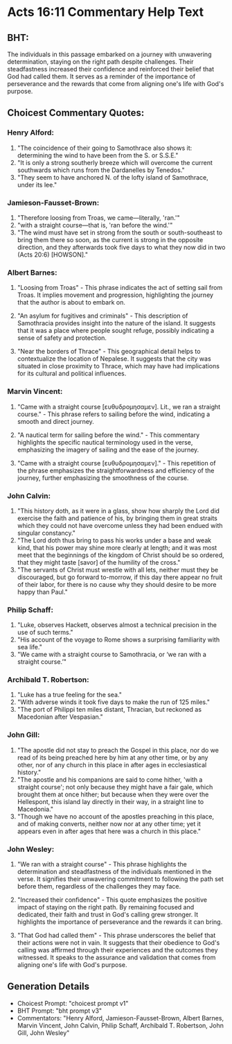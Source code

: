 # Acts 16:11 Commentary Help Text

## BHT:
The individuals in this passage embarked on a journey with unwavering determination, staying on the right path despite challenges. Their steadfastness increased their confidence and reinforced their belief that God had called them. It serves as a reminder of the importance of perseverance and the rewards that come from aligning one's life with God's purpose.

## Choicest Commentary Quotes:
### Henry Alford:
1. "The coincidence of their going to Samothrace also shows it: determining the wind to have been from the S. or S.S.E."
2. "It is only a strong southerly breeze which will overcome the current southwards which runs from the Dardanelles by Tenedos."
3. "They seem to have anchored N. of the lofty island of Samothrace, under its lee."

### Jamieson-Fausset-Brown:
1. "Therefore loosing from Troas, we came—literally, 'ran.'"
2. "with a straight course—that is, 'ran before the wind.'"
3. "The wind must have set in strong from the south or south-southeast to bring them there so soon, as the current is strong in the opposite direction, and they afterwards took five days to what they now did in two (Acts 20:6) [HOWSON]."

### Albert Barnes:
1. "Loosing from Troas" - This phrase indicates the act of setting sail from Troas. It implies movement and progression, highlighting the journey that the author is about to embark on.

2. "An asylum for fugitives and criminals" - This description of Samothracia provides insight into the nature of the island. It suggests that it was a place where people sought refuge, possibly indicating a sense of safety and protection.

3. "Near the borders of Thrace" - This geographical detail helps to contextualize the location of Nepalese. It suggests that the city was situated in close proximity to Thrace, which may have had implications for its cultural and political influences.

### Marvin Vincent:
1. "Came with a straight course [ευθυδρομησαμεν]. Lit., we ran a straight course." - This phrase refers to sailing before the wind, indicating a smooth and direct journey.

2. "A nautical term for sailing before the wind." - This commentary highlights the specific nautical terminology used in the verse, emphasizing the imagery of sailing and the ease of the journey.

3. "Came with a straight course [ευθυδρομησαμεν]." - This repetition of the phrase emphasizes the straightforwardness and efficiency of the journey, further emphasizing the smoothness of the course.

### John Calvin:
1. "This history doth, as it were in a glass, show how sharply the Lord did exercise the faith and patience of his, by bringing them in great straits which they could not have overcome unless they had been endued with singular constancy."
2. "The Lord doth thus bring to pass his works under a base and weak kind, that his power may shine more clearly at length; and it was most meet that the beginnings of the kingdom of Christ should be so ordered, that they might taste [savor] of the humility of the cross."
3. "The servants of Christ must wrestle with all lets, neither must they be discouraged, but go forward to-morrow, if this day there appear no fruit of their labor, for there is no cause why they should desire to be more happy than Paul."

### Philip Schaff:
1. "Luke, observes Hackett, observes almost a technical precision in the use of such terms." 
2. "His account of the voyage to Rome shows a surprising familiarity with sea life." 
3. "We came with a straight course to Samothracia, or ‘we ran with a straight course.’"

### Archibald T. Robertson:
1. "Luke has a true feeling for the sea."
2. "With adverse winds it took five days to make the run of 125 miles."
3. "The port of Philippi ten miles distant, Thracian, but reckoned as Macedonian after Vespasian."

### John Gill:
1. "The apostle did not stay to preach the Gospel in this place, nor do we read of its being preached here by him at any other time, or by any other, nor of any church in this place in after ages in ecclesiastical history."
2. "The apostle and his companions are said to come hither, 'with a straight course'; not only because they might have a fair gale, which brought them at once hither; but because when they were over the Hellespont, this island lay directly in their way, in a straight line to Macedonia."
3. "Though we have no account of the apostles preaching in this place, and of making converts, neither now nor at any other time; yet it appears even in after ages that here was a church in this place."

### John Wesley:
1. "We ran with a straight course" - This phrase highlights the determination and steadfastness of the individuals mentioned in the verse. It signifies their unwavering commitment to following the path set before them, regardless of the challenges they may face.

2. "Increased their confidence" - This quote emphasizes the positive impact of staying on the right path. By remaining focused and dedicated, their faith and trust in God's calling grew stronger. It highlights the importance of perseverance and the rewards it can bring.

3. "That God had called them" - This phrase underscores the belief that their actions were not in vain. It suggests that their obedience to God's calling was affirmed through their experiences and the outcomes they witnessed. It speaks to the assurance and validation that comes from aligning one's life with God's purpose.


## Generation Details
- Choicest Prompt: "choicest prompt v1"
- BHT Prompt: "bht prompt v3"
- Commentators: "Henry Alford, Jamieson-Fausset-Brown, Albert Barnes, Marvin Vincent, John Calvin, Philip Schaff, Archibald T. Robertson, John Gill, John Wesley"
